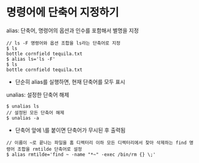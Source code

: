 # 명령어에 단축어 지정하기

alias: 단축어, 명령어의 옵션과 인수를 포함해서 별명을 지정

~~~shell
// ls -F 명령어와 옵션 조합을 ls라는 단축어로 지정
$ ls
bottle cornfield tequila.txt
$ alias ls='ls -F'
$ ls
bottle cornfield tequila.txt
~~~

- 단순히 alias를 실행하면, 현재 단축어를 모두 표시



unalias: 설정한 단축어 해제

~~~shell
$ unalias ls
// 설정된 모든 단축어 해제
$ unalias -a
~~~
- 단축어 앞에 \를 붙이면 단축어가 무시된 후 출력됨

~~~shell
// 이름이 ~로 끝나는 파일을 홈 디렉터리 이하 모든 디렉터리에서 찾아 삭제하는 find 명령어 조합을 rmtilde 단축어로 설정
$ alias rmtilde='find ~ -name "*~" -exec /bin/rm {} \;'
~~~